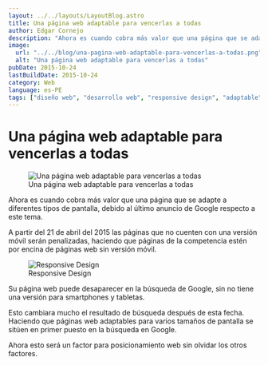 ```yaml
---
layout: ../../layouts/LayoutBlog.astro
title: Una página web adaptable para vencerlas a todas
author: Edgar Cornejo
description: "Ahora es cuando cobra más valor que una página que se adapte a diferentes tipos de pantalla, debido al último anuncio de Google respecto a este tema. A partir del 21 de abril del 2015 las páginas que no cuenten con una versión móvil serán penalizadas, haciendo que páginas de la competencia estén por encina de páginas web sin versión móvil."
image:
  url: "../../blog/una-pagina-web-adaptable-para-vencerlas-a-todas.png"
  alt: "Una página web adaptable para vencerlas a todas"
pubDate: 2015-10-24
lastBuildDate: 2015-10-24
category: Web
language: es-PE
tags: ["diseño web", "desarrollo web", "responsive design", "adaptable"]
---
```


# Una página web adaptable para vencerlas a todas

<figure>
  <img src="../../blog/una-pagina-web-adaptable-para-vencerlas-a-todas.png" alt="Una página web adaptable para vencerlas a todas"/>
  <figcaption>Una página web adaptable para vencerlas a todas</figcaption>
</figure>

Ahora es cuando cobra más valor que una página que se adapte a diferentes tipos de pantalla, debido al último anuncio de Google respecto a este tema.

A partir del 21 de abril del 2015 las páginas que no cuenten con una versión móvil serán penalizadas, haciendo que páginas de la competencia estén por encina de páginas web sin versión móvil.

<figure>
  <img src="../../blog/edgarcornejo-responsive-design.png" alt="Responsive Design"/>
  <figcaption>Responsive Design</figcaption>
</figure>

Su página web puede desaparecer en la búsqueda de Google, sin no tiene una versión para smartphones y tabletas.

Esto cambiara mucho el resultado de búsqueda después de esta fecha. Haciendo que páginas web adaptables para varios tamaños de pantalla se sitúen en primer puesto en la búsqueda en Google.

Ahora esto será un factor para posicionamiento web sin olvidar los otros factores.